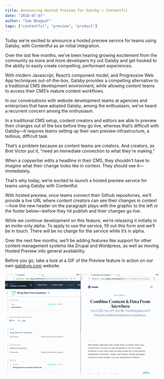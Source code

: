 ```yaml
---
title: Announcing Hosted Preview for Gatsby + Contentful
date: "2018-07-07"
author: "Sam Bhagwat"
tags: ["contentful", "preview", "product"]
---
```


Today we’re excited to announce a hosted preview service for teams using Gatsby, with Contentful as an initial integration. 

Over the last few months, we’ve been hearing growing excitement from the community as more and more developers try out Gatsby and get hooked to the ability to easily create compelling, performant experiences. 

With modern Javascript, React’s component model, and Progressive Web App techniques out-of-the-box, Gatsby provides a compelling alternative to a traditional CMS development environment, while allowing content teams to access their CMS’s mature content workflows.

In our conversations with website development teams at agencies and enterprises that have adopted Gatsby, among the enthusiasm, we’ve heard a recurrent concern among the enthusiasm. 

In a traditional CMS setup, content creators and editors are able to preview their changes out of the box before they go live, whereas that’s difficult with Gatsby—it requires teams setting up their own preview infrastructure, a tedious, difficult task. 

That’s a problem because as content teams are creators. And creators, as Bret Victor put it, “need an immediate connection to what they're making.” 

When a copywriter edits a headline in their CMS, they shouldn’t have to _imagine_ what their change looks like in context. They should see it—immediately. 

That’s why today, we’re excited to launch a hosted preview service for teams using Gatsby with Contentful. 

With hosted preview, once teams connect their Github repositories, we’ll provide a live URL where content creators can see their changes in context—how the new header on the paragraph plays with the graphic to the left or the footer below—before they hit publish and their changes go live. 

While we continue development on this feature, we’re releasing it initially in an invite-only alpha. To apply to use the service, fill out this form and we’ll be in touch. There will be no charge for the service while it’s in alpha.

Over the next few months, we’ll be adding features like support for other content management systems like Drupal and Wordpress, as well as moving Hosted Preview into general availability.

Before you go, take a look at a GIF of the Preview feature in action on our own [gatsbyjs.com](gatsbyjs.com) website:

![Gatsby Contentful preview](gatsby-contentful-preview.gif)
